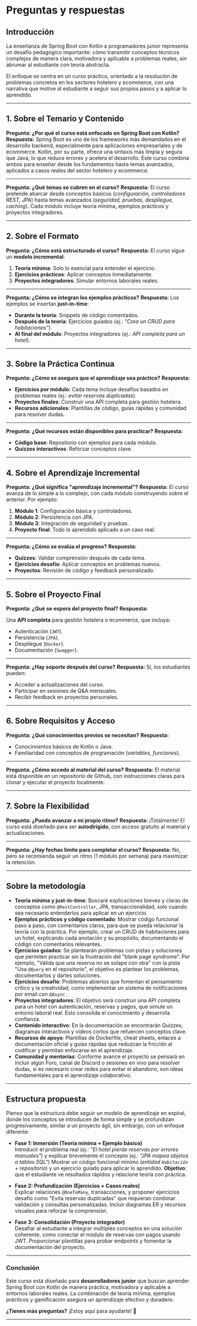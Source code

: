 # Preguntas y respuestas

## Introducción

La enseñanza de Spring Boot con Kotlin a programadores junior representa un desafío pedagógico importante: cómo transmitir conceptos técnicos complejos de manera clara, motivadora y aplicable a problemas reales, sin abrumar al estudiante con teoría abstracta.

El enfoque se centra en un curso práctico, orientado a la resolución de problemas concretos en los sectores hotelero y ecommerce, con una narrativa que motive al estudiante a seguir sus propios pasos y a aplicar lo aprendido.

---

## 1. Sobre el Temario y Contenido

**Pregunta: ¿Por qué el curso está enfocado en Spring Boot con Kotlin?**
**Respuesta:**
Spring Boot es uno de los frameworks más demandados en el desarrollo backend, especialmente para aplicaciones empresariales y de ecommerce. Kotlin, por su parte, ofrece una sintaxis más limpia y segura que Java, lo que reduce errores y acelera el desarrollo. Este curso combina ambos para enseñar desde los fundamentos hasta temas avanzados, aplicados a casos reales del sector hotelero y ecommerce.

---

**Pregunta: ¿Qué temas se cubren en el curso?**
**Respuesta:**
El curso pretende abarcar desde conceptos básicos (*configuración, controladores REST, JPA*) hasta temas avanzados (*seguridad, pruebas, despliegue, caching*). Cada módulo incluye teoría mínima, ejemplos prácticos y proyectos integradores.

---

## 2. Sobre el Formato

**Pregunta: ¿Cómo está estructurado el curso?**
**Respuesta:**
El curso sigue un **modelo incremental**:

1. **Teoría mínima**: Solo lo esencial para entender el ejercicio.
2. **Ejercicios prácticos**: Aplicar conceptos inmediatamente.
3. **Proyectos integradores**: Simular entornos laborales reales.

---

**Pregunta: ¿Cómo se integran los ejemplos prácticos?**
**Respuesta:**
Los ejemplos se insertan **just-in-time**:

- **Durante la teoría**: Snippets de código comentados.
- **Después de la teoría**: Ejercicios guiados (*ej.: "Crea un CRUD para habitaciones"*).
- **Al final del módulo**: Proyectos integradores (*ej.: API completa para un hotel*).

---

## 3. Sobre la Práctica Continua

**Pregunta: ¿Cómo se asegura que el aprendizaje sea práctico?**
**Respuesta:**

- **Ejercicios por módulo**: Cada tema incluye desafíos basados en problemas reales (*ej.: evitar reservas duplicadas*).
- **Proyectos finales**: Construir una API completa para gestión hotelera.
- **Recursos adicionales**: Plantillas de código, guías rápidas y comunidad para resolver dudas.

---

**Pregunta: ¿Qué recursos están disponibles para practicar?**
**Respuesta:**

- **Código base**: Repositorio con ejemplos para cada módulo.
- **Quizzes interactivos**: Reforzar conceptos clave.

---

## 4. Sobre el Aprendizaje Incremental

**Pregunta: ¿Qué significa "aprendizaje incremental"?**
**Respuesta:**
El curso avanza de lo simple a lo complejo, con cada módulo construyendo sobre el anterior. Por ejemplo:

1. **Módulo 1**: Configuración básica y controladores.
2. **Módulo 2**: Persistencia con JPA.
3. **Módulo 3**: Integración de seguridad y pruebas.
4. **Proyecto final**: Todo lo aprendido aplicado a un caso real.

---

**Pregunta: ¿Cómo se evalúa el progreso?**
**Respuesta:**

- **Quizzes**: Validar comprensión después de cada tema.
- **Ejercicios desafío**: Aplicar conceptos en problemas nuevos.
- **Proyectos**: Revisión de código y feedback personalizado.

---

## 5. Sobre el Proyecto Final

**Pregunta: ¿Qué se espera del proyecto final?**
**Respuesta:**

Una **API completa** para gestión hotelera o ecommerce, que incluya:

- Autenticación (`JWT`).
- Persistencia (`JPA`).
- Despliegue (`Docker`).
- Documentación (`Swagger`).

---

**Pregunta: ¿Hay soporte después del curso?**
**Respuesta:**
Sí, los estudiantes pueden:

- Acceder a actualizaciones del curso.
- Participar en sesiones de Q&A mensuales.
- Recibir feedback en proyectos personales.

---

## 6. Sobre Requisitos y Acceso

**Pregunta: ¿Qué conocimientos previos se necesitan?**
**Respuesta:**

- Conocimientos básicos de Kotlin o Java.
- Familiaridad con conceptos de programación (*variables, funciones*).

---

**Pregunta: ¿Cómo accedo al material del curso?**
**Respuesta:**
El material está disponible en un repositorio de Github, con instrucciones claras para clonar y ejecutar el proyecto localmente.

---

## 7. Sobre la Flexibilidad

**Pregunta: ¿Puedo avanzar a mi propio ritmo?**
**Respuesta:**
¡Totalmente! El curso está diseñado para ser **autodirigido**, con acceso gratuito al material y actualizaciones.

---

**Pregunta: ¿Hay fechas límite para completar el curso?**
**Respuesta:**
No, pero se recomienda seguir un ritmo (1 módulo por semana) para maximizar la retención.

---

## Sobre la metodología

- **Teoría mínima y just-in-time**: Buscaré explicaciones breves y claras de conceptos como `@RestController`, JPA, transaccionalidad, solo cuando sea necesario entenderlos para aplicar en un ejercicio.
- **Ejemplos prácticos y código comentado**: Mostrar código funcional paso a paso, con comentarios claros, para que se pueda relacionar la teoría con la práctica. Por ejemplo, crear un CRUD de habitaciones para un hotel, explicando cada anotación y su propósito, documentando el código con comentarios relevantes.
- **Ejercicios guiados**: Se plantearán problemas con pistas y soluciones que permiten practicar sin la frustración del "blank page syndrome". Por ejemplo, "Válida que una reserva no se solape con otra" con la pista "Usa `@Query` en el repositorio", el objetivo es plantear los problemas, documentarlos y darles soluciones.
- **Ejercicios desafío**: Problemas abiertos que fomentan el pensamiento crítico y la creatividad, como implementar un sistema de notificaciones por email con `@Async` .
- **Proyectos integradores**: El objetivo será construir una API completa para un hotel con autenticación, reservas y pagos, que simule un entorno laboral real. Esto consolida el conocimiento y desarrolla confianza.
- **Contenido interactivo**: En la documentación se encontrarán Quizzes, diagramas interactivos y videos cortos que refuercen conceptos clave.
- **Recursos de apoyo**: Plantillas de Dockerfile, cheat sheets, enlaces a documentación oficial y guías rápidas que reduzcan la fricción al codificar y permitan enfocarse en el aprendizaje.
- **Comunidad y mentorías**: Conforme avance el proyecto se pensará en incluir algún Foro, canal de Discord o sesiones en vivo para resolver dudas, si es necesario crear redes para evitar el abandono, son ideas fundamentales para el aprendizaje colaborativo.

---

## Estructura propuesta

Pienso que la estructura debe seguir un modelo de aprendizaje en espiral, donde los conceptos se introducen de forma simple y se profundizan progresivamente, similar a un proyecto ágil, sin embargo, con un enfoque diferente:

- **Fase 1: Inmersión (Teoría mínima + Ejemplo básico)**  
  Introducir el problema real (*ej.: "El hotel pierde reservas por errores manuales"*) y explicar brevemente el concepto (*ej.: "JPA mapea objetos a tablas SQL"*) Mostrar un código funcional mínimo (*entidad `Habitación` + repositorio*) y un ejercicio guiado para aplicar lo aprendido. **Objetivo**: que el estudiante ve resultados rápidos y relacione teoría con práctica.

- **Fase 2: Profundización (Ejercicios + Casos reales)**  
  Explicar relaciones `@OneToMany`, transacciones, y proponer ejercicios desafío como "Evita reservas duplicadas" que requieran combinar validación y consultas personalizadas. Incluir diagramas ER y recursos visuales para reforzar la comprensión.

- **Fase 3: Consolidación (Proyecto integrador)**  
  Desafiar al estudiante a integrar múltiples conceptos en una solución coherente, como conectar el módulo de reservas con pagos usando JWT. Proporcionar plantillas para probar endpoints y fomentar la documentación del proyecto.

---

### **Conclusión**

Este curso está diseñado para **desarrolladores junior** que buscan aprender Spring Boot con Kotlin de manera práctica, motivadora y aplicable a entornos laborales reales. La combinación de teoría mínima, ejemplos prácticos y gamificación asegura un aprendizaje efectivo y duradero.

**¿Tienes más preguntas?** ¡Estoy aquí para ayudarte! 🚀

---
